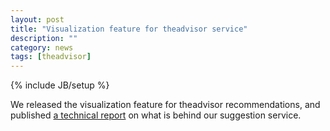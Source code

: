 ```yaml
---
layout: post
title: "Visualization feature for theadvisor service"
description: ""
category: news
tags: [theadvisor]
---
```

{% include JB/setup %}

We released the visualization feature for theadvisor recommendations, and published [a technical report](http://arxiv.org/abs/1205.1143) on what is behind our suggestion service.